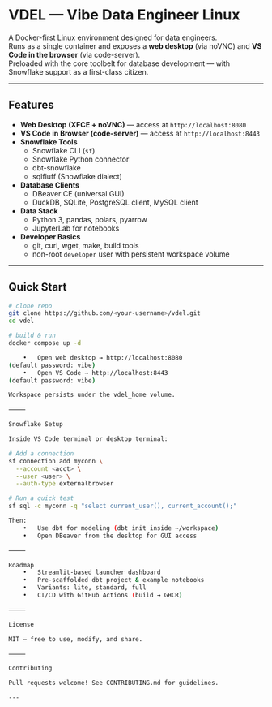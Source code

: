 # VDEL — Vibe Data Engineer Linux

A Docker-first Linux environment designed for data engineers.  
Runs as a single container and exposes a **web desktop** (via noVNC) and **VS Code in the browser** (via code-server).  
Preloaded with the core toolbelt for database development — with Snowflake support as a first-class citizen.

---

## Features

- **Web Desktop (XFCE + noVNC)** — access at `http://localhost:8080`
- **VS Code in Browser (code-server)** — access at `http://localhost:8443`
- **Snowflake Tools**
  - Snowflake CLI (`sf`)
  - Snowflake Python connector
  - dbt-snowflake
  - sqlfluff (Snowflake dialect)
- **Database Clients**
  - DBeaver CE (universal GUI)
  - DuckDB, SQLite, PostgreSQL client, MySQL client
- **Data Stack**
  - Python 3, pandas, polars, pyarrow
  - JupyterLab for notebooks
- **Developer Basics**
  - git, curl, wget, make, build tools
  - non-root `developer` user with persistent workspace volume

---

## Quick Start

```bash
# clone repo
git clone https://github.com/<your-username>/vdel.git
cd vdel

# build & run
docker compose up -d

	•	Open web desktop → http://localhost:8080
(default password: vibe)
	•	Open VS Code → http://localhost:8443
(default password: vibe)

Workspace persists under the vdel_home volume.

⸻

Snowflake Setup

Inside VS Code terminal or desktop terminal:

# Add a connection
sf connection add myconn \
  --account <acct> \
  --user <user> \
  --auth-type externalbrowser

# Run a quick test
sf sql -c myconn -q "select current_user(), current_account();"

Then:
	•	Use dbt for modeling (dbt init inside ~/workspace)
	•	Open DBeaver from the desktop for GUI access

⸻

Roadmap
	•	Streamlit-based launcher dashboard
	•	Pre-scaffolded dbt project & example notebooks
	•	Variants: lite, standard, full
	•	CI/CD with GitHub Actions (build → GHCR)

⸻

License

MIT — free to use, modify, and share.

⸻

Contributing

Pull requests welcome! See CONTRIBUTING.md for guidelines.

---
